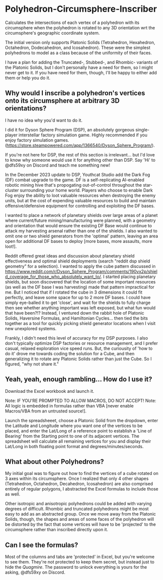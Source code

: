 # Polyhedron-Circumsphere-Inscriber
Calculates the intersections of each vertex of a polyhedron with its circumsphere when the polyhedron is rotated to any 3D orientation wrt the circumsphere's geographic coordinate system.

The initial version only supports Platonic Solids (Tetrahedron, Hexahedron, Octahedron, Dodecahedron, and Icosahedron). These were the simplest polyhedrons to model as a class because of the uniformity of their faces.

I have a plan for adding the Truncated-, Stubbed-, and Rhombic- variants of the Platonic Solids, but I don't personally have a need for them, so I might never get to it.  If you have need for them, though, I'll be happy to either add them or help you do it.

## Why would I inscribe a polyhedron's vertices onto its circumsphere at arbitrary 3D orientations?
I have no idea why you'd want to do it.

I did it for Dyson Sphere Program (DSP), an absolutely gorgeous single-player interstellar factory simulation game.  Highly recommended if you enjoy factory simulation games. (https://store.steampowered.com/app/1366540/Dyson_Sphere_Program/).  

If you're not here for DSP, the rest of this section is irrelevant... but I'd love to know why someone would use it for anything other than DSP.  Say 'Hi' to @dfs59xy on Discord and teach me something new!

In the December 2023 update to DSP, Youthcat Studio add the Dark Fog (DF) combat upgrade to the game.  DF is a self-replicating AI-enabled robotic mining hive that's propogating out-of-control throughout the star-cluster surrounding your home world. Players who choose to enable Dark Fog enjoy the ability to loot valuable resources when destroying the enemy units, but at the cost of expending valuable resources to build and maintain offensive/defensive equipment for controlling and exploiting the DF bases.

I wanted to place a network of planetary shields over large areas of a planet where current/future mining/manufacturing were planned, with a geometry and orientation that would ensure the existing DF Base would continue to attack my harvesting arsenal rather than one of the shields.  I also wanted to omit one or two shield generators from the 'optimal' pattern, leaving an area open for additional DF bases to deploy [more bases, more assaults, more loot!].

Reddit offered great ideas and discussion about planetary shield effectiveness and optimal shield deployments (search "reddit dsp shield geometry" for a selection). I wanted to apply the cube pattern discussed in https://www.reddit.com/r/Dyson_Sphere_Program/comments/190vx2p/shield_coverage_for_those_who_absolutely_want_to/.  I started placing planetary shields, but soon discovered that the location of some important resources (as well as the DF base I was harvesting) made that pattern impractical for me.  But I noticed that if I rotated the cube in 3 dimensions it could fit perfectly, and leave some space for up to 2 more DF bases.  I could have simply eye-balled it to get 'close', and wait for the shields to fully charge then see whether anything important was left exposed, but what fun would that have been?!?  Instead, I ventured down the rabbit hole of Platonic Solids, Haversine Formulas, and Hamiltonian Cycles... then tied the bits together as a tool for quickly picking shield generator locations when I visit new unexplored systems.

Frankly, I didn't need this level of accuracy for my DSP purposes.  I also don't typically optimize DSP factories or resource management, and I prefer casual, relaxed exploration vice speed runs.  But, the curiousity of 'how to do it' drove me towards coding the solution for a Cube, and then generalizing it to rotate any Platonic Solids rather than just the Cube.  So I figured, "why not share it."

## Yeah, yeah, enough rambling... How do I use it?
Download the Excel workbook and launch it.  

Note:  IF YOU'RE PROMPTED TO ALLOW MACROS, DO NOT ACCEPT!
Note:  All logic is embedded in formulas rather than VBA [never enable Macros/VBA from an untrusted source!].

Launch the spreadsheeet, choose a Platonic Solid from the dropdown, enter the Latitude and Longitude where you want one of the vertices to be placed, and enter the Lat/Long of a reference point to establish a 'Line of Bearing' from the Starting point to one of its adjacent vertices.  The spreadsheet will calculate all remaining vertices for you and display their Lat/Long in both floating point format and degrees/minutes/seconds. 

## What about other Polyhedrons?
My initial goal was to figure out how to find the vertices of a cube rotated on 3 axes within its circumsphere.  Once I realized that only 4 other shapes (Tetrahedron, Octahedron, Decahedron, Icosahedron) are also comprised entirely of regular polygons, I abstracted the Excel formulas to include those as well.

Other isotropic and anisotropic polyhedrons could be added with varying degrees of difficult.  Rhombic and truncated polyhedrons might be most easy to add as an abstracted group.  Once we move away from the Platonic Solids, though, the shapes and areas of some faces of the polyhedron will be distorted by the fact that some vertices will have to be 'projected' to the circumsphere rather than inscribed directly upon it.

## Can I see the formulas?
Most of the columns and tabs are 'protected' in Excel, but you're welcome to see them.  They're not protected to keep them secret, but instead just to hide the _Quagmire_. The password to unlock everything is yours for the asking, @dfs59xy on Discord.

